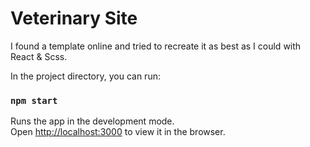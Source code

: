 # Veterinary Site

I found a template online and tried to recreate it as best as I could with React & Scss.

In the project directory, you can run:

### `npm start`

Runs the app in the development mode.\
Open [http://localhost:3000](http://localhost:3000) to view it in the browser.
